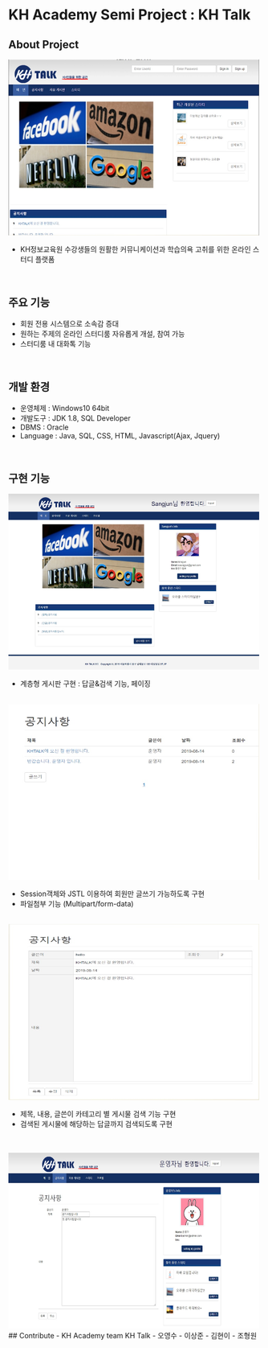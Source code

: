 # KH Academy Semi Project : KH Talk
## About Project

<img src="/WebContent/image/main.jpg" style="width: 500px; height: 350px" />
<br />

- KH정보교육원 수강생들의 원활한 커뮤니케이션과 학습의욕 고취를 위한 온라인 스터디 플랫폼

<br />

## 주요 기능
- 회원 전용 시스템으로 소속감 증대
- 원하는 주제의 온라인 스터디룸 자유롭게 개설, 참여 가능
- 스터디룸 내 대화톡 기능

<br />

## 개발 환경
 - 운영체제 : Windows10 64bit
 - 개발도구 : JDK 1.8, SQL Developer
 - DBMS : Oracle
 - Language : Java, SQL, CSS, HTML, Javascript(Ajax, Jquery)

<br />

## 구현 기능

<img src="./WebContent/image/main2.jpg" style="width: 500px; height: 350px" />
<br />

- 계층형 게시판 구현 : 답글&검색 기능, 페이징

<br />
<img src="/WebContent/image/notice1.jpg" style="width: 500px; height: 350px" />
<br />

- Session객체와 JSTL 이용하여 회원만 글쓰기 가능하도록 구현
- 파일첨부 기능 (Multipart/form-data)

<br />
<img src="./WebContent/image/notice2.jpg" style="width: 500px; height: 350px" />
<br />

- 제목, 내용, 글쓴이 카테고리 별 게시물 검색 기능 구현
- 검색된 게시물에 해당하는 답글까지 검색되도록 구현

<br />
<br />
<img src="./WebContent/image/notice3.jpg" style="width: 500px; height: 350px" />
<br />
## Contribute
- KH Academy team KH Talk
- 오영수
- 이상준
- 김현이
- 조형원
